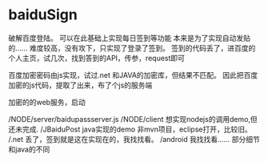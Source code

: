 # baiduSign
破解百度登陆。
可以在此基础上实现每日签到等功能
本来是为了实现自动发贴的…… 难度较高，没有攻下，只实现了登录了签到。
签到的代码丢了，进百度的个人主页，试几次，找到答到的API，传参，request即可

百度加密密码由js实现，试过.net 和JAVA的加密库，但结果不匹配。
因此把百度加密的js代码，提取了出来，布了个js的服务端

加密的的web服务，启动

/NODE/server/baidupassserver.js
/NODE/client 想实现nodejs的调用demo,但还未完成.
/JBaiduPost  java实现的demo 非mvn项目，eclipse打开，比较旧。
/.net 丢了，签到就是这在实现在的，我找找看。
/android 我找找看…… 部分细节和java的不同
